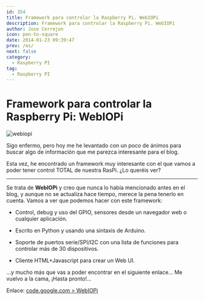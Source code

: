 ```yaml
---
id: 354
title: Framework para controlar la Raspberry Pi. WebIOPi
description: Framework para controlar la Raspberry Pi. WebIOPi
author: Jose Cerrejon
icon: pen-to-square
date: 2014-01-23 09:39:47
prev: /es/
next: false
category:
  - Raspberry PI
tag:
  - Raspberry PI
---
```


# Framework para controlar la Raspberry Pi: WebIOPi

![webiopi](/images/2014/01/webiopi.jpg)

Sigo enfermo, pero hoy me he levantado con un poco de ánimos para buscar algo de información que me parezca interesante para el blog.

Esta vez, he encontrado un framework muy interesante con el que vamos a poder tener control TOTAL de nuestra RasPi. ¿Lo queréis ver?

- - -
Se trata de **WebIOPi** y creo que nunca lo había mencionado antes en el blog, y aunque no se actualiza hace tiempo, merece la pena tenerlo en cuenta. Vamos a ver que podemos hacer con este framework:

* Control, debug y uso del GPIO, sensores desde un navegador web o cualquier aplicación.

* Escrito en Python y usando una sintaxis de Arduino.

* Soporte de puertos serie/SPI/I2C con una lista de funciones para controlar más de 30 dispositivos.

* Cliente HTML+Javascript para crear un Web UI.

...y mucho más que vas a poder encontrar en el siguiente enlace… Me vuelvo a la cama, ¡Hasta pronto!…

Enlace: [code.google.com > WebIOPi](https://code.google.com/p/webiopi/)
